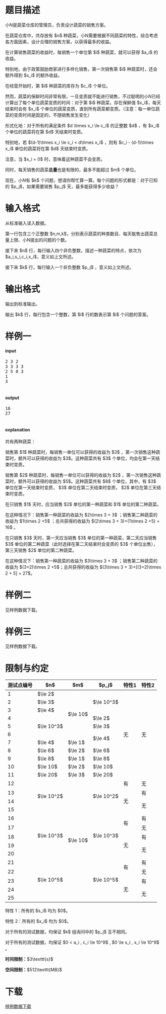 # 题目描述

<p>小N是蔬菜仓库的管理员，负责设计蔬菜的销售方案。</p>
<p>在蔬菜仓库中，共存放有 $n$ 种蔬菜，小N需要根据不同蔬菜的特性，综合考虑各方面因素，设计合理的销售方案，以获得最多的收益。</p>
<p>在计算销售蔬菜的收益时，每销售一个单位第 $i$ 种蔬菜，就可以获得 $a_i$ 的收益。</p>
<p>特别地，由于政策鼓励商家进行多样化销售，第一次销售第 $i$ 种蔬菜时，还会额外得到 $s_i$ 的额外收益。</p>
<p>在经营开始时，第 $i$ 种蔬菜的库存为 $c_i$ 个单位。</p>
<p>然而，蔬菜的保鲜时间非常有限，一旦变质就不能进行销售，不过聪明的小N已经计算出了每个单位蔬菜变质的时间：对于第 $i$ 种蔬菜，存在保鲜值 $x_i$，每天结束时会有 $x_i$ 个单位的蔬菜变质，直到所有蔬菜都变质。（注意：每一单位蔬菜的变质时间是固定的，不随销售发生变化）</p>
<p>形式化地：对于所有的满足条件 $d \times x_i \le c_i$ 的正整数 $d$ ，有 $x_i$ 个单位的蔬菜将在第 $d$ 天结束时变质。</p>
<p>特别地，若 $(d-1)\times x_i \le c_i &lt; d\times x_i$ ，则有 $c_i - (d-1)\times x_i$ 单位的蔬菜将在第 $d$ 天结束时变质。</p>
<p>注意，当 $x_i = 0$ 时，意味着这种蔬菜不会变质。</p>
<p>同时，每天销售的蔬菜<strong>总量</strong>也是有限的，最多不能超过 $m$ 个单位。</p>
<p>现在，小N有 $k$ 个问题，想请你帮忙算一算。每个问题的形式都是：对于已知的 $p_j$，如果需要销售 $p_j$ 天，最多能获得多少收益？</p>

# 输入格式


<p>从标准输入读入数据。</p>
<p>第一行包含三个正整数 $n,m,k$，分别表示蔬菜的种类数目、每天能售出蔬菜总量上限、小N提出的问题的个数。</p>
<p>接下来 $n$ 行，每行输入四个非负整数，描述一种蔬菜的特点，依次为 $a_i,s_i,c_i,x_i$，意义如上文所述。</p>
<p>接下来 $k$ 行，每行输入一个非负整数 $p_j$ ，意义如上文所述。</p>

# 输出格式


<p>输出到标准输出。</p>
<p>输出 $k$ 行，每行包含一个整数，第 $i$ 行的数表示第 $i$ 个问题的答案。</p>

# 样例一


<h4>input</h4>
<pre>2 3 2
3 3 3 3
2 5 8 3
1
3

</pre>



<h4>output</h4>
<pre>16
27

</pre>

<h4>explanation</h4>
<p>共有两种蔬菜：</p>
<p>销售第 $1$ 种蔬菜时，每销售一单位可以获得的收益为 $3$ ，第一次销售这种蔬菜时，额外可以获得的收益为 $3$。这种蔬菜共有 $3$ 个单位，均会在第一天结束时变质。</p>
<p>销售第 $2$ 种蔬菜时，每销售一单位可以获得的收益为 $2$ ，第一次销售这种蔬菜时，额外可以获得的收益为 $5$。这种蔬菜共有 $8$ 个单位，其中，有 $3$ 单位在第一天结束时变质， $3$ 单位在第二天结束时变质， $2$ 单位在第三天结束时变质。</p>
<p>在只销售 $1$ 天时，应当销售 $2$ 单位的第一种蔬菜和 $1$ 单位的第二种蔬菜。</p>
<p>在这种情况下：销售第一种蔬菜的收益为 $2\times 3 + 3$ ；销售第二种蔬菜的收益为 $1\times 2 +5$ ；总共获得的收益为 $(2\times 3 + 3)+(1\times 2 +5) = 16$ 。</p>
<p>在只销售 $3$ 天时，第一天应当销售 $3$ 单位的第一种蔬菜，第二天应当销售 $3$ 单位的第二种蔬菜（此时选择在第二天结束时会变质的 $3$ 个单位出售），第三天销售 $2$ 单位的第二种蔬菜。</p>
<p>在这种情况下：销售第一种蔬菜的收益为 $3\times 3 + 3$ ；销售第二种蔬菜的收益为 $(3+2)\times 2 +5$；总共获得的收益为 $(3\times 3 + 3)+[(3+2)\times 2 + 5] = 27$。</p>

# 样例二


<p>见样例数据下载。</p>

# 样例三


<p>见样例数据下载。</p>

# 限制与约定


<div class="table-responsive">
 <table class="table table-bordered table-text-center table-vertical-middle"><thead><tr><th rowspan="1">测试点编号</th><th rowspan="1">$n$</th><th rowspan="1">$m$</th><th rowspan="1">$p_j$</th><th rowspan="1">特性1</th><th rowspan="1">特性2</th></tr></thead><tbody><tr><td rowspan="1">1</td><td rowspan="1">$\le 2$</td><td rowspan="6">$\le 10$</td><td rowspan="3">$\le 10^3$</td><td rowspan="11">无</td><td rowspan="11">无</td></tr><tr><td rowspan="1">2</td><td rowspan="1">$\le 3$</td></tr><tr><td rowspan="1">3</td><td rowspan="1">$\le 4$</td></tr><tr><td rowspan="1">4</td><td rowspan="3">$\le 10^3$</td><td rowspan="1">$\le 2$</td></tr><tr><td rowspan="1">5</td><td rowspan="1">$\le 3$</td></tr><tr><td rowspan="1">6</td><td rowspan="2">$\le 4$</td></tr><tr><td rowspan="1">7</td><td rowspan="1">$\le 4$</td><td rowspan="1">$\le 1$</td></tr><tr><td rowspan="1">8</td><td rowspan="1">$\le 6$</td><td rowspan="1">$\le 2$</td><td rowspan="1">$\le 6$</td></tr><tr><td rowspan="1">9</td><td rowspan="1">$\le 8$</td><td rowspan="1">$\le 1$</td><td rowspan="1">$\le 8$</td></tr><tr><td rowspan="1">10</td><td rowspan="1">$\le 10$</td><td rowspan="1">$\le 2$</td><td rowspan="1">$\le 10$</td></tr><tr><td rowspan="1">11</td><td rowspan="1">$\le 20$</td><td rowspan="1">$\le 3$</td><td rowspan="1">$\le 20$</td></tr><tr><td rowspan="1">12</td><td rowspan="4">$\le 10^2$</td><td rowspan="14">$\le 10$</td><td rowspan="4">$\le 10^2$</td><td rowspan="1">有</td><td rowspan="1">无</td></tr><tr><td rowspan="1">13</td><td rowspan="3">无</td><td rowspan="1">有</td></tr><tr><td rowspan="1">14</td><td rowspan="2">无</td></tr><tr><td rowspan="1">15</td></tr><tr><td rowspan="1">16</td><td rowspan="5">$\le 10^3$</td><td rowspan="5">$\le 10^3$</td><td rowspan="2">有</td><td rowspan="1">有</td></tr><tr><td rowspan="1">17</td><td rowspan="1">无</td></tr><tr><td rowspan="1">18</td><td rowspan="3">无</td><td rowspan="1">有</td></tr><tr><td rowspan="1">19</td><td rowspan="2">无</td></tr><tr><td rowspan="1">20</td></tr><tr><td rowspan="1">21</td><td rowspan="5">$\le 10^5$</td><td rowspan="5">$\le 10^5$</td><td rowspan="2">有</td><td rowspan="1">有</td></tr><tr><td rowspan="1">22</td><td rowspan="1">无</td></tr><tr><td rowspan="1">23</td><td rowspan="3">无</td><td rowspan="1">有</td></tr><tr><td rowspan="1">24</td><td rowspan="2">无</td></tr><tr><td rowspan="1">25</td></tr></tbody></table></div>

<p>特性 1：所有的 $s_i$ 均为 $0$。</p>
<p>特性 2：所有的 $x_i$ 均为 $0$。</p>
<p>对于所有的测试数据，均保证 $k$ 组询问中的 $p_j$ 互不相同。</p>
<p>对于所有的测试数据，均保证 $0 &lt; a_i , c_i \le 10^9$ , $0 \le s_i , x_i \le 10^9$ 。</p>
<p><strong>时间限制：</strong>$3\texttt{s}$</p>
<p><strong>空间限制：</strong>$512\texttt{MB}$</p>

# 下载


<p><a href="http://uoj.ac/download.php?type=problem&amp;id=318">样例数据下载</a></p>
